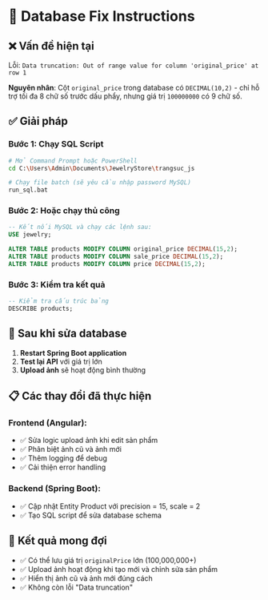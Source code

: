 # 🔧 Database Fix Instructions

## ❌ **Vấn đề hiện tại**
Lỗi: `Data truncation: Out of range value for column 'original_price' at row 1`

**Nguyên nhân**: Cột `original_price` trong database có `DECIMAL(10,2)` - chỉ hỗ trợ tối đa 8 chữ số trước dấu phẩy, nhưng giá trị `100000000` có 9 chữ số.

## ✅ **Giải pháp**

### **Bước 1: Chạy SQL Script**
```bash
# Mở Command Prompt hoặc PowerShell
cd C:\Users\Admin\Documents\JewelryStore\trangsuc_js

# Chạy file batch (sẽ yêu cầu nhập password MySQL)
run_sql.bat
```

### **Bước 2: Hoặc chạy thủ công**
```sql
-- Kết nối MySQL và chạy các lệnh sau:
USE jewelry;

ALTER TABLE products MODIFY COLUMN original_price DECIMAL(15,2);
ALTER TABLE products MODIFY COLUMN sale_price DECIMAL(15,2);
ALTER TABLE products MODIFY COLUMN price DECIMAL(15,2);
```

### **Bước 3: Kiểm tra kết quả**
```sql
-- Kiểm tra cấu trúc bảng
DESCRIBE products;
```

## 🚀 **Sau khi sửa database**

1. **Restart Spring Boot application**
2. **Test lại API** với giá trị lớn
3. **Upload ảnh** sẽ hoạt động bình thường

## 📋 **Các thay đổi đã thực hiện**

### **Frontend (Angular)**:
- ✅ Sửa logic upload ảnh khi edit sản phẩm
- ✅ Phân biệt ảnh cũ và ảnh mới
- ✅ Thêm logging để debug
- ✅ Cải thiện error handling

### **Backend (Spring Boot)**:
- ✅ Cập nhật Entity Product với precision = 15, scale = 2
- ✅ Tạo SQL script để sửa database schema

## 🎯 **Kết quả mong đợi**
- ✅ Có thể lưu giá trị `originalPrice` lớn (100,000,000+)
- ✅ Upload ảnh hoạt động khi tạo mới và chỉnh sửa sản phẩm
- ✅ Hiển thị ảnh cũ và ảnh mới đúng cách
- ✅ Không còn lỗi "Data truncation"
